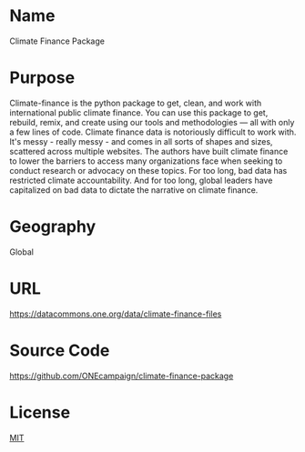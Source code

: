 # Name

Climate Finance Package

# Purpose

Climate-finance is the python package to get, clean, and work with international public climate finance. You can use this package to get, rebuild, remix, and create using our tools and methodologies — all with only a few lines of code. Climate finance data is notoriously difficult to work with. It's messy - really messy - and comes in all sorts of shapes and sizes, scattered across multiple websites. The authors have built climate finance to lower the barriers to access many organizations face when seeking to conduct research or advocacy on these topics. For too long, bad data has restricted climate accountability. And for too long, global leaders have capitalized on bad data to dictate the narrative on climate finance.

# Geography

Global

# URL

https://datacommons.one.org/data/climate-finance-files

# Source Code

https://github.com/ONEcampaign/climate-finance-package

# License

[MIT](https://github.com/ONEcampaign/climate-finance-package?tab=MIT-1-ov-file#readme)
